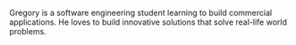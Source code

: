 Gregory is a software engineering student learning to build commercial applications. He loves to build innovative solutions that solve real-life world problems.  